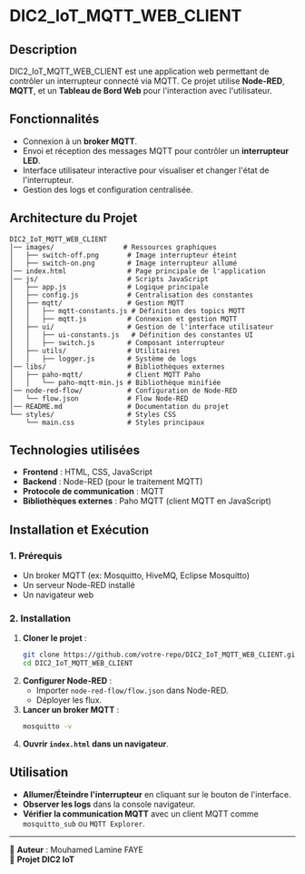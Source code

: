 # DIC2_IoT_MQTT_WEB_CLIENT

## Description
DIC2_IoT_MQTT_WEB_CLIENT est une application web permettant de contrôler un interrupteur connecté via MQTT. Ce projet utilise **Node-RED**, **MQTT**, et un **Tableau de Bord Web** pour l'interaction avec l'utilisateur.

## Fonctionnalités
- Connexion à un **broker MQTT**.
- Envoi et réception des messages MQTT pour contrôler un **interrupteur LED**.
- Interface utilisateur interactive pour visualiser et changer l'état de l'interrupteur.
- Gestion des logs et configuration centralisée.

## Architecture du Projet

```
DIC2_IoT_MQTT_WEB_CLIENT
│── images/                 # Ressources graphiques
│   ├── switch-off.png       # Image interrupteur éteint
│   ├── switch-on.png        # Image interrupteur allumé
│── index.html               # Page principale de l'application
│── js/                      # Scripts JavaScript
│   ├── app.js               # Logique principale
│   ├── config.js            # Centralisation des constantes
│   ├── mqtt/                # Gestion MQTT
│   │   ├── mqtt-constants.js # Définition des topics MQTT
│   │   ├── mqtt.js          # Connexion et gestion MQTT
│   ├── ui/                  # Gestion de l'interface utilisateur
│   │   ├── ui-constants.js   # Définition des constantes UI
│   │   ├── switch.js        # Composant interrupteur
│   ├── utils/               # Utilitaires
│   │   ├── logger.js        # Système de logs
│── libs/                    # Bibliothèques externes
│   ├── paho-mqtt/           # Client MQTT Paho
│   │   └── paho-mqtt-min.js # Bibliothèque minifiée
│── node-red-flow/           # Configuration de Node-RED
│   └── flow.json            # Flow Node-RED
│── README.md                # Documentation du projet
└── styles/                  # Styles CSS
    └── main.css             # Styles principaux
```

## Technologies utilisées
- **Frontend** : HTML, CSS, JavaScript
- **Backend** : Node-RED (pour le traitement MQTT)
- **Protocole de communication** : MQTT
- **Bibliothèques externes** : Paho MQTT (client MQTT en JavaScript)

## Installation et Exécution
### 1. Prérequis
- Un broker MQTT (ex: Mosquitto, HiveMQ, Eclipse Mosquitto)
- Un serveur Node-RED installé
- Un navigateur web

### 2. Installation
1. **Cloner le projet** :
   ```sh
   git clone https://github.com/votre-repo/DIC2_IoT_MQTT_WEB_CLIENT.git
   cd DIC2_IoT_MQTT_WEB_CLIENT
   ```
2. **Configurer Node-RED** :
   - Importer `node-red-flow/flow.json` dans Node-RED.
   - Déployer les flux.
3. **Lancer un broker MQTT** :
   ```sh
   mosquitto -v
   ```
4. **Ouvrir `index.html` dans un navigateur**.

## Utilisation
- **Allumer/Éteindre l'interrupteur** en cliquant sur le bouton de l'interface.
- **Observer les logs** dans la console navigateur.
- **Vérifier la communication MQTT** avec un client MQTT comme `mosquitto_sub` ou `MQTT Explorer`.

---
🎯 **Auteur** : Mouhamed Lamine FAYE  
🚀 **Projet DIC2 IoT**

